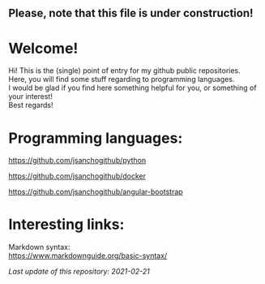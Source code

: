 ## Please, note that this file is under construction!

# Welcome!

Hi! This is the (single) point of entry for my github public repositories.<br> 
Here, you will find some stuff regarding to programming languages.<br> 
I would be glad if you find here something helpful for you, or something of your interest!<br> 
Best regards!

# Programming languages:

https://github.com/jsanchogithub/python<br>

https://github.com/jsanchogithub/docker<br>

https://github.com/jsanchogithub/angular-bootstrap<br>

# Interesting links:

Markdown syntax:<br>
https://www.markdownguide.org/basic-syntax/

<em>Last update of this repository: 2021-02-21</em>